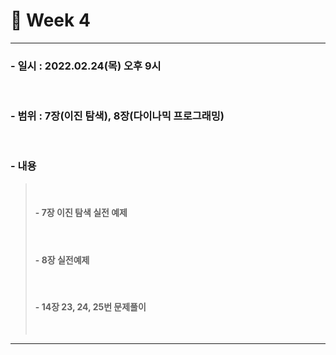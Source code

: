 # 🍎 Week 4
---

### - 일시 : 2022.02.24(목) 오후 9시
<br>

### - 범위 : 7장(이진 탐색), 8장(다이나믹 프로그래밍)
<br>

### - 내용
> <br>
> 
>  #### - 7장 이진 탐색 실전 예제
> <br>
> 
>  #### - 8장 실전예제
> <br>
> 
>  #### - 14장 23, 24, 25번 문제풀이
> <br>

---

